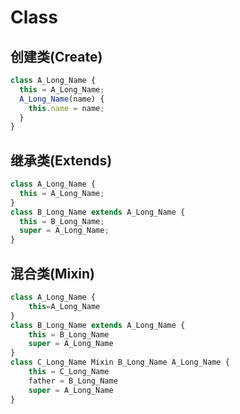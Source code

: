 # Class

## 创建类(Create)

```ts
class A_Long_Name {
  this = A_Long_Name;
  A_Long_Name(name) {
    this.name = name;
  }
}
```

## 继承类(Extends)

```ts
class A_Long_Name {
  this = A_Long_Name;
}
class B_Long_Name extends A_Long_Name {
  this = B_Long_Name;
  super = A_Long_Name;
}
```

## 混合类(Mixin)

```ts
class A_Long_Name {
    this=A_Long_Name
}
class B_Long_Name extends A_Long_Name {
    this = B_Long_Name
    super = A_Long_Name
}
class C_Long_Name Mixin B_Long_Name A_Long_Name {
    this = C_Long_Name
    father = B_Long_Name
    super = A_Long_Name
}
```
